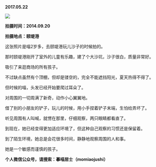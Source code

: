 
          
**2017.05.22**

![](https://pic4.zhimg.com/v2-e58381be43807c434e13cd194c7a04dd.jpg)


**拍摄时间：2014.09.20**

**拍摄地点：颐堤港**

这张照片是喵2岁多，去颐堤港玩儿沙子的时候拍的。

那时颐堤港刚开了室外的儿童有乐趣，建了个大沙坑，沙子很白，质量非常好。

吸引了来逛商场的所有孩子。

不过缺点虽然有个顶棚，但却是镂空的，完全不能遮挡阳光，夏天热得不得了。

但时候的喵，头发已经开始要爬过耳朵了。

对周围的一切周满了新奇，动作小心翼翼地。

借了别的小朋友的铲子，玩儿的时候，用小手捏着铲子末端，生怕给弄坏了。

听见周围有人叫喊，就愣在那里，仔细观察，两只眼睛都看直了。

到现在，她已经变得更加适应环境了，但这种自己观察的习惯还是保留着。

到了陌生环境，她总是会花很多时间，静静地观察周围的人和事。

她是一个敏感而谨慎的孩子。


**个人微信公众号，请搜索：摹喵居士（momiaojushi）**

        